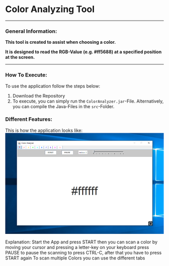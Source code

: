 # Color Analyzing Tool

--- 

### General Information:

**This tool is created to assist when choosing a color.**

**It is designed to read the RGB-Value (e.g. #ff5688) at a specified position at the screen.**

---

### How To Execute:

To use the application follow the steps below:

1. Download the Repository
1. To execute, you can simply run the `ColorAnalyzer.jar`-File. 
   Alternatively, you can compile the Java-Files in the `src`-Folder.

### Different Features:

This is how the application looks like:
![alt text](general_picture.PNG "This should be how it looks like")

Explanation:
  Start the App and press START
  then you can scan a color by moving your cursor and pressing a letter-key on your keyboard
  press PAUSE to pause the scanning to press CTRL-C, after that you have to press START again
  To scan multiple Colors you can use the different tabs
